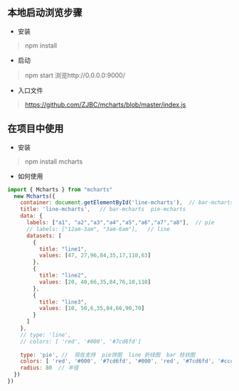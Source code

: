 ## 本地启动浏览步骤
* 安装
> npm install

* 启动
> npm start    浏览http://0.0.0.0:9000/

* 入口文件
> https://github.com/ZJBC/mcharts/blob/master/index.js



## 在项目中使用
* 安装
>npm install mcharts    

* 如何使用
```js
import { Mcharts } from "mcharts"
  new Mcharts({
    container: document.getElementById('line-mcharts'),  // bar-mcharts  pie-mcharts
    title: 'line-mcharts',   // bar-mcharts  pie-mcharts
    data: {
      labels: ["a1", "a2","a3","a4","a5","a6","a7","a8"],  // pie
      // labels: ["12am-3am", "3am-6am"],   // line
      datasets: [
        {
          title: "line1",
          values: [47, 27,96,84,35,17,110,63]
        },
        {
          title: "line2",
          values: [20, 40,66,35,84,76,10,110]
        },
        {
          title: "line3",
          values: [10, 50,6,35,84,66,90,70]
        }
      ]
    },
    // type: 'line',
    // colors: [ 'red', '#000', '#7cd6fd']
    
    type: 'pie', //  现在支持  pie饼图  line 折线图  bar 柱状图
    colors: [ 'red', '#000', '#7cd6fd', '#000', 'red', '#7cd6fd', '#ccc', 'blue'],
    radius: 80  // 半径
  })
})
```